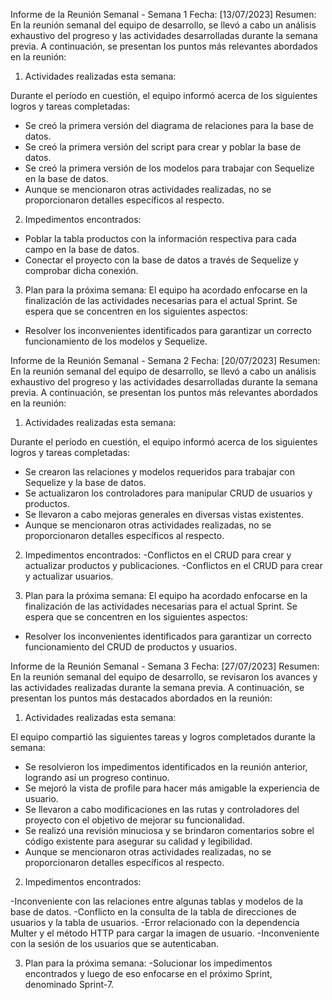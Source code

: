 Informe de la Reunión Semanal - Semana 1
Fecha: [13/07/2023]
Resumen:
En la reunión semanal del equipo de desarrollo, se llevó a cabo un análisis exhaustivo del progreso y las actividades desarrolladas durante la semana previa. A continuación, se presentan los puntos más relevantes abordados en la reunión:

1. Actividades realizadas esta semana:

Durante el período en cuestión, el equipo informó acerca de los siguientes logros y tareas completadas:

- Se creó la primera versión del diagrama de relaciones para la base de datos.
- Se creó la primera versión del script para crear y poblar la base de datos.
- Se creó la primera versión de los modelos para trabajar con Sequelize en la base de datos.
- Aunque se mencionaron otras actividades realizadas, no se proporcionaron detalles específicos al respecto.

2. Impedimentos encontrados:
- Poblar la tabla productos con la información respectiva para cada campo en la base de datos.
- Conectar el proyecto con la base de datos a través de Sequelize y comprobar dicha conexión.

3. Plan para la próxima semana:
El equipo ha acordado enfocarse en la finalización de las actividades necesarias para el actual Sprint. Se espera que se concentren en los siguientes aspectos:
- Resolver los inconvenientes identificados para garantizar un correcto funcionamiento de los modelos y Sequelize.

Informe de la Reunión Semanal - Semana 2
Fecha: [20/07/2023]
Resumen:
En la reunión semanal del equipo de desarrollo, se llevó a cabo un análisis exhaustivo del progreso y las actividades desarrolladas durante la semana previa. A continuación, se presentan los puntos más relevantes abordados en la reunión:

1. Actividades realizadas esta semana:

Durante el período en cuestión, el equipo informó acerca de los siguientes logros y tareas completadas:

- Se crearon las relaciones y modelos requeridos para trabajar con Sequelize y la base de datos.
- Se actualizaron los controladores para manipular CRUD de usuarios y productos.
- Se llevaron a cabo mejoras generales en diversas vistas existentes.
- Aunque se mencionaron otras actividades realizadas, no se proporcionaron detalles específicos al respecto.

2. Impedimentos encontrados:
-Conflictos en el CRUD para crear y actualizar productos y publicaciones.
-Conflictos en el CRUD para crear y actualizar usuarios.

3. Plan para la próxima semana:
El equipo ha acordado enfocarse en la finalización de las actividades necesarias para el actual Sprint. Se espera que se concentren en los siguientes aspectos:
- Resolver los inconvenientes identificados para garantizar un correcto funcionamiento del CRUD de productos y usuarios.

Informe de la Reunión Semanal - Semana 3
Fecha: [27/07/2023]
Resumen:
En la reunión semanal del equipo de desarrollo, se revisaron los avances y las actividades realizadas durante la semana previa. A continuación, se presentan los puntos más destacados abordados en la reunión:

1. Actividades realizadas esta semana:

El equipo compartió las siguientes tareas y logros completados durante la semana:

- Se resolvieron los impedimentos identificados en la reunión anterior, logrando así un progreso continuo.
- Se mejoró la vista de profile para hacer más amigable la experiencia de usuario.
- Se llevaron a cabo modificaciones en las rutas y controladores del proyecto con el objetivo de mejorar su funcionalidad.
- Se realizó una revisión minuciosa y se brindaron comentarios sobre el código existente para asegurar su calidad y legibilidad.
- Aunque se mencionaron otras actividades realizadas, no se proporcionaron detalles específicos al respecto.

2. Impedimentos encontrados:

-Inconveniente con las relaciones entre algunas tablas y modelos de la base de datos.
-Conflicto en la consulta de la tabla de direcciones de usuarios y la tabla de usuarios.
-Error relacionado con la dependencia Multer y el método HTTP para cargar la imagen de usuario.
-Inconveniente con la sesión de los usuarios que se autenticaban.

3. Plan para la próxima semana:
-Solucionar los impedimentos encontrados y luego de eso enfocarse en el próximo Sprint, denominado Sprint-7.
